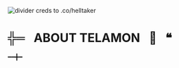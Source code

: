 ![divider creds to .co/helltaker ](https://files.catbox.moe/x4awcr.png)
#  ╬═⠀ABOUT TELAMON⠀🪽⠀❝
━━╋━ 
